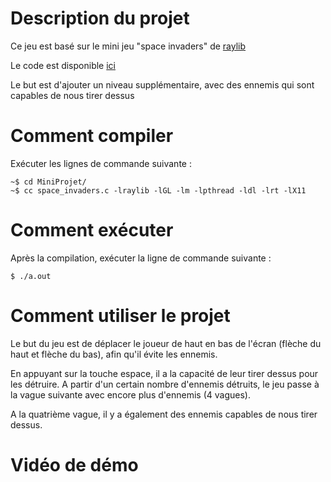 # Description du projet
Ce jeu est basé sur le mini jeu "space invaders" de [raylib](https://www.raylib.com/games.html)

Le code est disponible [ici](https://github.com/raysan5/raylib-games/blob/master/classics/src/space_invaders.c)

Le but est d'ajouter un niveau supplémentaire, avec des ennemis qui sont capables de nous tirer dessus

# Comment compiler
Exécuter les lignes de commande suivante :

```console
~$ cd MiniProjet/
~$ cc space_invaders.c -lraylib -lGL -lm -lpthread -ldl -lrt -lX11
```

# Comment exécuter
Après la compilation, exécuter la ligne de commande suivante :

```console
$ ./a.out
```

# Comment utiliser le projet
Le but du jeu est de déplacer le joueur de haut en bas de l'écran (flèche du haut et flèche du bas), afin qu'il évite les ennemis.

En appuyant sur la touche espace, il a la capacité de leur tirer dessus pour les détruire.
A partir d'un certain nombre d'ennemis détruits, le jeu passe à la vague suivante avec encore plus d'ennemis (4 vagues).

A la quatrième vague, il y a également des ennemis capables de nous tirer dessus.

# Vidéo de démo
